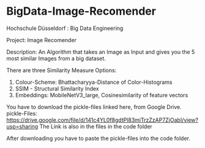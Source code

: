 # BigData-Image-Recomender

Hochschule Düsseldorf : Big Data Engineering

Project: Image Recomender

Description: An Algorithm that takes an Image as Input and gives you the 5 most similar Images from a big dataset.

There are three Similarity Measure Options:
1. Colour-Scheme: Bhattacharyya-Distance of Color-Histograms
2. SSIM - Structural Similarity Index
3. Embeddings: MobileNetV3_large, Cosinesimilarity of feature vectors

You have to download the pickle-files linked here, from Google Drive. 
pickle-Files: https://drive.google.com/file/d/141c4YL0f8gdtPl83miTrzZzAP7ZjOabI/view?usp=sharing
The Link is also in the files in the code folder

After downloading you have to paste the pickle-files into the code folder.
